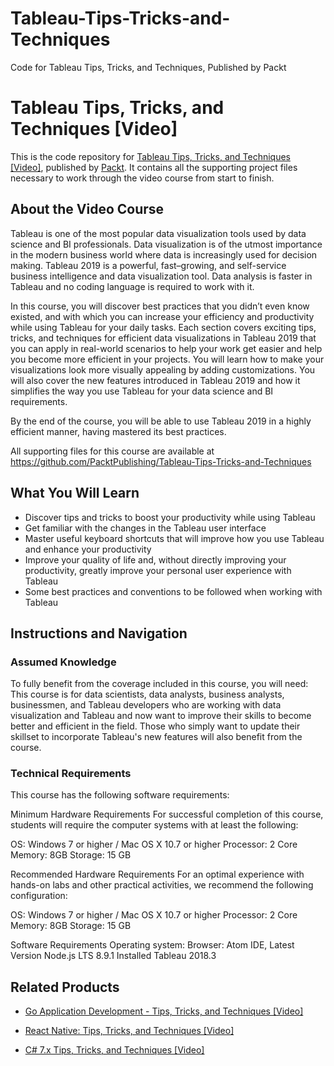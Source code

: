 


# Tableau-Tips-Tricks-and-Techniques
Code for Tableau Tips, Tricks, and Techniques, Published by Packt                                                                                                                                    
# Tableau Tips, Tricks, and Techniques [Video]
This is the code repository for [Tableau Tips, Tricks, and Techniques [Video]](https://www.packtpub.com/big-data-and-business-intelligence/tableau-tips-tricks-and-techniques-video?utm_source=github&utm_medium=repository&utm_campaign=9781789950809), published by [Packt](https://www.packtpub.com/?utm_source=github). It contains all the supporting project files necessary to work through the video course from start to finish.
## About the Video Course
Tableau is one of the most popular data visualization tools used by data science and BI professionals. Data visualization is of the utmost importance in the modern business world where data is increasingly used for decision making. Tableau 2019 is a powerful, fast–growing, and self-service business intelligence and data visualization tool. Data analysis is faster in Tableau and no coding language is required to work with it.

In this course, you will discover best practices that you didn’t even know existed, and with which you can increase your efficiency and productivity while using Tableau for your daily tasks. Each section covers exciting tips, tricks, and techniques for efficient data visualizations in Tableau 2019 that you can apply in real-world scenarios to help your work get easier and help you become more efficient in your projects. You will learn how to make your visualizations look more visually appealing by adding customizations. You will also cover the new features introduced in Tableau 2019 and how it simplifies the way you use Tableau for your data science and BI requirements.

By the end of the course, you will be able to use Tableau 2019 in a highly efficient manner, having mastered its best practices.

All supporting files for this course are available at https://github.com/PacktPublishing/Tableau-Tips-Tricks-and-Techniques

<H2>What You Will Learn</H2>
<DIV class=book-info-will-learn-text>
<UL>
<LI>Discover tips and tricks to boost your productivity while using Tableau 
<LI>Get familiar with the changes in the Tableau user interface 
<LI>Master useful keyboard shortcuts that will improve how you use Tableau and enhance your productivity 
<LI>Improve your quality of life and, without directly improving your productivity, greatly improve your personal user experience with Tableau 
<LI>Some best practices and conventions to be followed when working with Tableau </LI></UL></DIV>

## Instructions and Navigation
### Assumed Knowledge
To fully benefit from the coverage included in this course, you will need:<br/>
This course is for data scientists, data analysts, business analysts, businessmen, and Tableau developers who are working with data visualization and Tableau and now want to improve their skills to become better and efficient in the field. Those who simply want to update their skillset to incorporate Tableau's new features will also benefit from the course.
### Technical Requirements
This course has the following software requirements:<br/>

Minimum Hardware Requirements
For successful completion of this course, students will require the computer systems with at least the following:

OS: Windows 7 or higher / Mac OS X 10.7 or higher
Processor: 2 Core
Memory: 8GB
Storage: 15 GB

Recommended Hardware Requirements
For an optimal experience with hands-on labs and other practical activities, we recommend the following configuration:

OS: Windows 7 or higher / Mac OS X 10.7 or higher
Processor: 2 Core
Memory: 8GB
Storage: 15 GB

Software Requirements
Operating system: 
Browser: 
Atom IDE, Latest Version
Node.js LTS 8.9.1 Installed
Tableau 2018.3

## Related Products
* [Go Application Development - Tips, Tricks, and Techniques [Video]](https://www.packtpub.com/application-development/go-application-development-tips-tricks-and-techniques-video?utm_source=github&utm_medium=repository&utm_campaign=9781789134797)

* [React Native: Tips, Tricks, and Techniques [Video]](https://www.packtpub.com/web-development/react-native-tips-tricks-and-techniques-video?utm_source=github&utm_medium=repository&utm_campaign=9781789615180)

* [C# 7.x Tips, Tricks, and Techniques [Video]](https://www.packtpub.com/application-development/c-7x-tips-tricks-and-techniques-video?utm_source=github&utm_medium=repository&utm_campaign=9781789341553)

